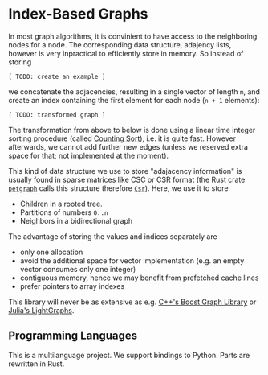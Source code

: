 Index-Based Graphs
==================

In most graph algorithms, it is convinient to have access to the neighboring nodes for a node.
The corresponding data structure, adajency lists, however is very inpractical to efficiently store in memory.
So instead of storing
```
[ TODO: create an example ]
```
we concatenate the adjacencies, resulting in a single vector of length `m`, and create an index containing the first element for each node (`n + 1` elements):
```
[ TODO: transformed graph ]
```
The transformation from above to below is done using a linear time integer sorting procedure (called [Counting Sort](https://en.wikipedia.org/wiki/Counting_sort)), i.e. it is quite fast.
However afterwards, we cannot add further new edges (unless we reserved extra space for that; not implemented at the moment).


This kind of data structure we use to store "adajacency information" is usually found in sparse matrices like CSC or CSR format (the Rust crate
[`petgraph`](https://github.com/bluss/petgraph)
calls this structure therefore 
[`Csr`](https://docs.rs/petgraph/0.4.13/petgraph/csr/struct.Csr.html)).
Here, we use it to store
- Children in a rooted tree.
- Partitions of numbers `0..n`
- Neighbors in a bidirectional graph

The advantage of storing the values and indices separately are
- only one allocation
- avoid the additional space for vector implementation (e.g. an empty vector consumes only one integer)
- contiguous memory, hence we may benefit from prefetched cache lines
- prefer pointers to array indexes

This library will never be as extensive as e.g. 
[C++'s Boost Graph Library](https://www.boost.org/doc/libs/1_69_0/libs/graph/doc/index.htlm) or
[Julia's LightGraphs](https://github.com/JuliaGraphs/LightGraphs.jl).


Programming Languages
---------------------

This is a multilanguage project.
We support bindings to Python.
Parts are rewritten in Rust.

